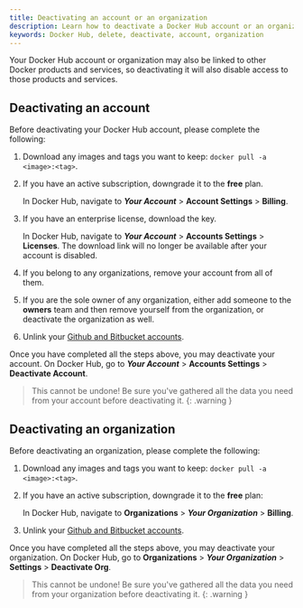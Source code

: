 ```yaml
---
title: Deactivating an account or an organization
description: Learn how to deactivate a Docker Hub account or an organization
keywords: Docker Hub, delete, deactivate, account, organization
---
```


Your Docker Hub account or organization may also be linked to other Docker products and services, so deactivating it will also disable access to those products and services.

## Deactivating an account

Before deactivating your Docker Hub account, please complete the following:

1. Download any images and tags you want to keep:
   `docker pull -a <image>:<tag>`.

3. If you have an active subscription, downgrade it to the **free** plan.

      In Docker Hub, navigate to **_Your Account_** > **Account Settings** > **Billing**.

4. If you have an enterprise license, download the key.

      In Docker Hub, navigate to **_Your Account_** > **Accounts Settings** > **Licenses**. The download link will no longer be available after your account is disabled.

5. If you belong to any organizations, remove your account from all of them.

6. If you are the sole owner of any organization, either add someone to the **owners** team and then remove yourself from the organization, or deactivate the organization as well.

7. Unlink your [Github and Bitbucket accounts](https://docs.docker.com/docker-hub/builds/link-source/#unlink-a-github-user-account).

Once you have completed all the steps above, you may deactivate your account. On Docker Hub, go to **_Your Account_** > **Accounts Settings** > **Deactivate Account**.

> This cannot be undone! Be sure you've gathered all the data you need from your account before deactivating it.
{: .warning }


## Deactivating an organization

Before deactivating an organization, please complete the following:

1. Download any images and tags you want to keep:
  `docker pull -a <image>:<tag>`.

2. If you have an active subscription, downgrade it to the **free** plan:

      In Docker Hub, navigate to **Organizations** > **_Your Organization_** > **Billing**.

3. Unlink your [Github and Bitbucket accounts](https://docs.docker.com/docker-hub/builds/link-source/#unlink-a-github-user-account).

Once you have completed all the steps above, you may deactivate your organization. On Docker Hub, go to **Organizations** > **_Your Organization_** > **Settings** > **Deactivate Org**.

> This cannot be undone! Be sure you've gathered all the data you need from your organization before deactivating it.
{: .warning }
